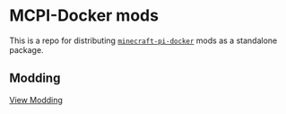 # MCPI-Docker mods
This is a repo for distributing [`minecraft-pi-docker`](https://gitea.thebrokenrail.com/TheBrokenRail/minecraft-pi-docker) mods as a standalone package.

## Modding
[View Modding](MODDING.md)
